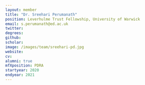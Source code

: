 ```yaml
---
layout: member
title: "Dr. Sreehari Perumanath"
position: Leverhulme Trust Fellowship, University of Warwick
email: s.perumanath@ed.ac.uk
twitter: 
degrees: 
github: 
scholar: 
image: /images/team/sreehari-pd.jpg
website: 
cv: 
alumni: true
mfXposition: PDRA
startyear: 2020
endyear: 2021
---
```

